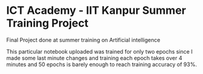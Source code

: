 # ICT Academy - IIT Kanpur Summer Training Project
Final Project done at summer training on Artificial intelligence

This particular notebook uploaded was trained for only two epochs since I made some last minute changes and training each epoch takes over 4 minutes and 50 epochs is barely enough to reach training accuracy of 93%.
